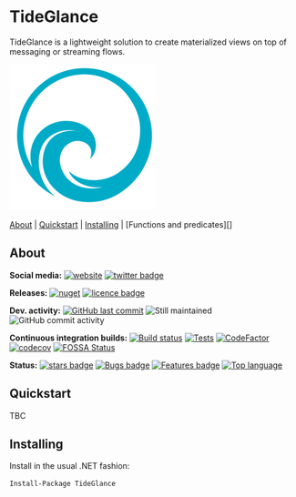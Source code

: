 # TideGlance
TideGlance is a lightweight solution to create materialized views on top of messaging or streaming flows.

![Logo](https://raw.githubusercontent.com/Seddryck/TideGlance/main/misc/icon/TideGlance-icon-256.png)

[About][] | [Quickstart][] | [Installing][] | [Functions and predicates][]

[About]: #about (About)
[Quickstart]: #quickstart (Quickstart)
[Installing]: #installing (Installing)

## About

**Social media:** [![website](https://img.shields.io/badge/website-seddryck.github.io/TideGlance-fe762d.svg)](https://seddryck.github.io/TideGlance)
[![twitter badge](https://img.shields.io/badge/twitter%20TideGlance-@Seddryck-blue.svg?style=flat&logo=twitter)](https://twitter.com/Seddryck)

**Releases:** [![nuget](https://img.shields.io/nuget/v/TideGlance.svg)](https://www.nuget.org/packages/TideGlance/)<!-- [![GitHub Release Date](https://img.shields.io/github/release-date/seddryck/TideGlance.svg)](https://github.com/Seddryck/TideGlance/releases/latest) --> [![licence badge](https://img.shields.io/badge/License-Apache%202.0-yellow.svg)](https://github.com/Seddryck/TideGlance/blob/master/LICENSE)

**Dev. activity:** [![GitHub last commit](https://img.shields.io/github/last-commit/Seddryck/TideGlance.svg)](https://github.com/Seddryck/TideGlance/commits)
![Still maintained](https://img.shields.io/maintenance/yes/2023.svg)
![GitHub commit activity](https://img.shields.io/github/commit-activity/y/Seddryck/TideGlance)

**Continuous integration builds:** [![Build status](https://ci.appveyor.com/api/projects/status/7btqredpvl803ri5?svg=true)](https://ci.appveyor.com/project/Seddryck/TideGlance/)
[![Tests](https://img.shields.io/appveyor/tests/seddryck/TideGlance.svg)](https://ci.appveyor.com/project/Seddryck/TideGlance/build/tests)
[![CodeFactor](https://www.codefactor.io/repository/github/seddryck/TideGlance/badge)](https://www.codefactor.io/repository/github/seddryck/TideGlance)
[![codecov](https://codecov.io/github/Seddryck/TideGlance/branch/main/graph/badge.svg?token=9ZSJ6N0X9E)](https://codecov.io/github/Seddryck/TideGlance)
[![FOSSA Status](https://app.fossa.com/api/projects/git%2Bgithub.com%2FSeddryck%2FTideGlance.svg?type=shield)](https://app.fossa.com/projects/git%2Bgithub.com%2FSeddryck%2FTideGlance?ref=badge_shield)

**Status:** [![stars badge](https://img.shields.io/github/stars/Seddryck/TideGlance.svg)](https://github.com/Seddryck/TideGlance/stargazers)
[![Bugs badge](https://img.shields.io/github/issues/Seddryck/TideGlance/bug.svg?color=red&label=Bugs)](https://github.com/Seddryck/TideGlance/issues?utf8=%E2%9C%93&q=is:issue+is:open+label:bug+)
[![Features badge](https://img.shields.io/github/issues/seddryck/TideGlance/new-feature.svg?color=purple&label=Feature%20requests)](https://github.com/Seddryck/TideGlance/issues?utf8=%E2%9C%93&q=is:issue+is:open+label:new-feature+)
[![Top language](https://img.shields.io/github/languages/top/seddryck/TideGlance.svg)](https://github.com/Seddryck/TideGlance/search?l=C%23)

## Quickstart

<!-- START QUICK START -->
TBC
<!-- END QUICK START -->

## Installing

Install in the usual .NET fashion:

```sh
Install-Package TideGlance
```

